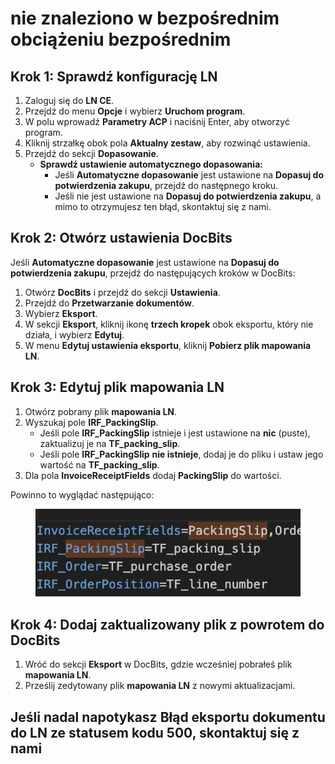 # nie znaleziono w bezpośrednim obciążeniu bezpośrednim

## **Krok 1: Sprawdź konfigurację LN**

1. Zaloguj się do **LN CE**.
2. Przejdź do menu **Opcje** i wybierz **Uruchom program**.
3. W polu wprowadź **Parametry ACP** i naciśnij Enter, aby otworzyć program.
4. Kliknij strzałkę obok pola **Aktualny zestaw**, aby rozwinąć ustawienia.
5. Przejdź do sekcji **Dopasowanie**.
   * **Sprawdź ustawienie automatycznego dopasowania:**
     * Jeśli **Automatyczne dopasowanie** jest ustawione na **Dopasuj do potwierdzenia zakupu**, przejdź do następnego kroku.
     * Jeśli nie jest ustawione na **Dopasuj do potwierdzenia zakupu**, a mimo to otrzymujesz ten błąd, skontaktuj się z nami.

## **Krok 2: Otwórz ustawienia DocBits**

Jeśli **Automatyczne dopasowanie** jest ustawione na **Dopasuj do potwierdzenia zakupu**, przejdź do następujących kroków w DocBits:

1. Otwórz **DocBits** i przejdź do sekcji **Ustawienia**.
2. Przejdź do **Przetwarzanie dokumentów**.
3. Wybierz **Eksport**.
4. W sekcji **Eksport**, kliknij ikonę **trzech kropek** obok eksportu, który nie działa, i wybierz **Edytuj**.
5. W menu **Edytuj ustawienia eksportu**, kliknij **Pobierz plik mapowania LN**.

## **Krok 3: Edytuj plik mapowania LN**

1. Otwórz pobrany plik **mapowania LN**.
2. Wyszukaj pole **IRF\_PackingSlip**.
   * Jeśli pole **IRF\_PackingSlip** istnieje i jest ustawione na **nic** (puste), zaktualizuj je na **TF\_packing\_slip**.
   * Jeśli pole **IRF\_PackingSlip** **nie istnieje**, dodaj je do pliku i ustaw jego wartość na **TF\_packing\_slip**.
3. Dla pola **InvoiceReceiptFields** dodaj **PackingSlip** do wartości.

Powinno to wyglądać następująco:

<figure><img src="../../../../.gitbook/assets/PackingSlip.png" alt=""><figcaption></figcaption></figure>

## **Krok 4: Dodaj zaktualizowany plik z powrotem do DocBits**

1. Wróć do sekcji **Eksport** w DocBits, gdzie wcześniej pobrałeś plik **mapowania LN**.
2. Prześlij zedytowany plik **mapowania LN** z nowymi aktualizacjami.

## Jeśli nadal napotykasz **Błąd eksportu dokumentu do LN** ze statusem kodu **500**, skontaktuj się z nami
